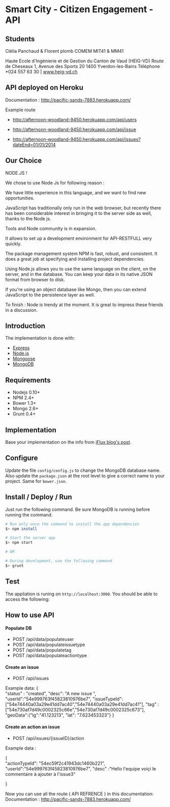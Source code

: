 
# Smart City - Citizen Engagement - API

## Students

Clélia Panchaud & Florent plomb 
COMEM MIT41 & MM41
 
Haute Ecole d'Ingénierie et de Gestion du Canton de Vaud (HEIG-VD)
Route de Cheseaux 1,
Avenue des Sports 20
1400 Yverdon-les-Bains
Téléphone *024 557 63 30 | www.heig-vd.ch 


## API deployed on Heroku

Documentation : http://pacific-sands-7883.herokuapp.com/

Example route 

- http://afternoon-woodland-9450.herokuapp.com/api/users

- http://afternoon-woodland-9450.herokuapp.com/api/issue

- http://afternoon-woodland-9450.herokuapp.com/api/issues?dateEnd=01/01/2014

## Our Choice

NODE.JS !

We chose to use Node Js for following reason :

We have little experience in this language, and we want to find new opportunities.

JavaScript has traditionally only run in the web browser, but recently there has been considerable interest in bringing it to the server side as well, thanks to the Node js.

Tools and Node community is in expansion.

It allows to set up a development environment for API-RESTFULL very quickly.

The package management system NPM is fast, robust, and consistent. It does a great job at specifying and installing project dependencies.

Using Node.js allows you to use the same language on the client, on the server, and in the database. You can keep your data in its native JSON format from browser to disk.

If you're using an object database like Mongo, then you can extend JavaScript to the persistence layer as well.

To finish :  Node is trendy at the moment. It is great to impress these friends in a discussion.
 

## Introduction

The implementation is done with:

- [Express](http://expressjs.com/)
- [Node.js](http://nodejs.org/)
- [Mongoose](mongoosejs.com)
- [MongoDB](http://www.mongodb.org/)

## Requirements

- Nodejs 0.10+
- NPM 2.4+
- Bower 1.3+
- Mongo 2.6+
- Grunt 0.4+

## Implementation

Base your implementation on the info from [iFlux blog's post](http://www.iflux.io/use-case/2015/02/03/citizen-engagement.html).

## Configure

Update the file `config/config.js` to change the MongoDB database name. Also update the `package.json` at the root level to give
a correct name to your project. Same for `bower.json`.

## Install / Deploy / Run

Just run the following command. Be sure MongoDB is running before running the command.

```bash
# Run only once the command to install the app dependencies
$> npm install

# Start the server app
$> npm start

# OR

# During development, use the following command
$> grunt
```

## Test

The appliation is runing on `http://localhost:3000`. You should be able to access the following:

## How to use API

#### Populate DB 

- POST /api/data/populateuser
- POST /api/data/populateissuetype
- POST /api/data/populatetag
- POST /api/data/populateactiontype

#### Create an issue 

- POST /api/issues

Example data:
{    
        "status" : "created",
        "desc": "A new issue ",            
        "userId":"54e999763f45823810976be7",
        "issueTypeId": ["54e74440a03a29e41dd7ac40","54e74440a03a29e41dd7ac41"],
        "tag" :["54e730af7d49c0002325c66e","54e730af7d49c0002325c673"],    
          "geoData":{"lg":"41.123213",
            		 "lat": "7.623453323"}
}

#### Create an action an issue 

- POST /api/issues/{issueID}/action

Example data :

{                  
        "actionTypeId": "54ec59f2c41943dc1460b221",            
        "userId":"54e999763f45823810976be7",
  		"desc"	:"Hello l'equipe voiçi le commentaire à ajouter à l'issue3"
     
}

 Now you can use all the route ( API REFRENCE ) in this documentation: Documentation : http://pacific-sands-7883.herokuapp.com/





